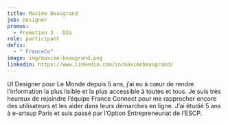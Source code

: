```yaml
---
title: Maxime Beaugrand
job: Designer
promos:
  - Promotion 3 - DIG
role: participant
defis:
  - " FranceCo"
image: img/maxime-beaugrand.png
linkedin: https://www.linkedin.com/in/maximebeaugrand/
---
```


UI Designer pour Le Monde depuis 5 ans, j’ai eu à cœur de rendre l’information la plus lisible et la plus accessible à toutes et tous. Je suis très heureux de rejoindre l’équipe France Connect pour me rapprocher encore des utilisateurs et les aider dans leurs démarches en ligne. J’ai étudié 5 ans à e-artsup Paris et suis passé par l’Option Entrepreneuriat de l’ESCP.
